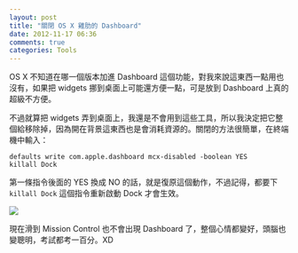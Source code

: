 ```yaml
---
layout: post
title: "關閉 OS X 雞肋的 Dashboard"
date: 2012-11-17 06:36
comments: true
categories: Tools
---
```

OS X 不知道在哪一個版本加進 Dashboard 這個功能，對我來說這東西一點用也沒有，如果把 widgets 挪到桌面上可能還方便一點，可是放到 Dashboard 上真的超級不方便。

不過就算把 widgets 弄到桌面上，我還是不會用到這些工具，所以我決定把它整個給移除掉，因為開在背景這東西也是會消耗資源的。關閉的方法很簡單，在終端機中輸入：

    defaults write com.apple.dashboard mcx-disabled -boolean YES
    killall Dock

第一條指令後面的 YES 換成 NO 的話，就是復原這個動作，不過記得，都要下 `killall Dock` 這個指令重新啟動 Dock 才會生效。

![](http://lh5.googleusercontent.com/-sPmI3eSBgYU/UKbA4bQtJOI/AAAAAAAAFXs/LAGQ9ySlNVI/s690/%25E8%259E%25A2%25E5%25B9%2595%25E5%25BF%25AB%25E7%2585%25A7%25202012-11-17%2520%25E4%25B8%258A%25E5%258D%25886.37.49.png)

現在滑到 Mission Control 也不會出現 Dashboard 了，整個心情都變好，頭腦也變聰明，考試都考一百分。XD